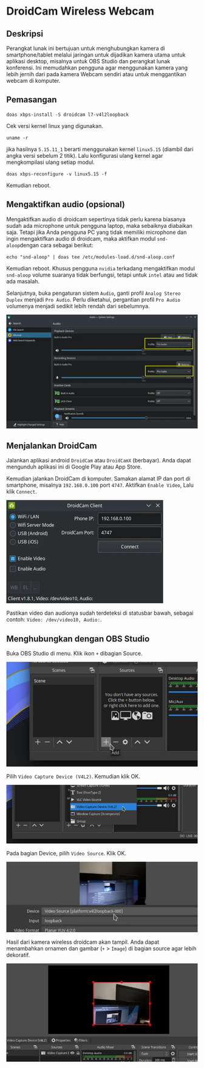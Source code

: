 # DroidCam Wireless Webcam

## Deskripsi

Perangkat lunak ini bertujuan untuk menghubungkan kamera di smartphone/tablet melalui jaringan untuk dijadikan kamera utama untuk aplikasi desktop, misalnya untuk OBS Studio dan perangkat lunak konferensi. Ini memudahkan pengguna agar menggunakan kamera yang lebih jernih dari pada kamera Webcam sendiri atau untuk menggantikan webcam di komputer.

## Pemasangan

```
doas xbps-install -S droidcam l7-v4l2loopback
```

Cek versi kernel linux yang digunakan.

```
uname -r
```

jika hasilnya `5.15.11_1` berarti menggunakan kernel `linux5.15` (diambil dari angka versi sebelum 2 titik). Lalu konfigurasi ulang kernel agar mengkompilasi ulang setiap modul.

```
doas xbps-reconfigure -v linux5.15 -f
```

Kemudian reboot.

## Mengaktifkan audio (opsional)

Mengaktifkan audio di droidcam sepertinya tidak perlu karena biasanya sudah ada microphone untuk pengguna laptop, maka sebaiknya diabaikan saja. Tetapi jika Anda pengguna PC yang tidak memiliki microphone dan ingin mengaktifkan audio di droidcam, maka aktifkan modul `snd-aloop`dengan cara sebagai berikut:

```
echo "snd-aloop" | doas tee /etc/modules-load.d/snd-aloop.conf
```
Kemudian reboot. Khusus pengguna `nvidia` terkadang mengaktifkan modul `snd-aloop` volume suaranya tidak berfungsi, tetapi untuk `intel` atau `amd` tidak ada masalah.

Selanjutnya, buka pengaturan sistem `Audio`, ganti profil `Analog Stereo Duplex` menjadi `Pro Audio`. Perlu diketahui, pergantian profil `Pro Audio` volumenya menjadi sedikit lebih rendah dari sebelumnya.

![PRO Audio Pipewire LangitKetujuh](../../media/image/audio-settings-langitketujuh-id.webp)

## Menjalankan DroidCam

Jalankan aplikasi android `DroidCam` atau `DroidCamX` (berbayar). Anda dapat mengunduh aplikasi ini di Google Play atau App Store.

Kemudian jalankan DroidCam di komputer. Samakan alamat IP dan port di smartphone, misalnya `192.168.0.100` port `4747`. Aktifkan `Enable Video`, Lalu klik `Connect`.

![DroidCAM LangitKetujuh](../../media/image/droidcam-langitketujuh-id.webp)

Pastikan video dan audionya sudah terdeteksi di statusbar bawah, sebagai contoh: `Video: /dev/video10, Audio:`.

## Menghubungkan dengan OBS Studio

Buka OBS Studio di menu. Klik ikon `+` dibagian Source.

![DroidCAM OBS LangitKetujuh](../../media/image/droidcam-obs-langitketujuh-id-1.webp)

Pilih `Video Capture Device (V4L2)`. Kemudian klik OK.

![DroidCAM OBS LangitKetujuh](../../media/image/droidcam-obs-langitketujuh-id-2.webp)

Pada bagian Device, pilih `Video Source`. Klik OK.

![DroidCAM OBS LangitKetujuh](../../media/image/droidcam-obs-langitketujuh-id-3.webp)

Hasil dari kamera wireless droidcam akan tampil. Anda dapat menambahkan ornamen dan gambar (`+` > `Image`) di bagian source agar lebih dekoratif.

![DroidCAM OBS LangitKetujuh](../../media/image/droidcam-obs-langitketujuh-id-4.webp)
